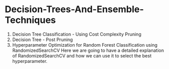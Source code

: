 # Decision-Trees-And-Ensemble-Techniques
1. Decision Tree Classification - Using Cost Complexity Pruning
2. Decision Tree - Post Pruning
3. Hyperparameter Optimization for Random Forest Classification using RandomizedSearchCV
  Here we are going to have a detailed explanation of RandomizedSearchCV and how we can use it to select the best hyperparameter.
